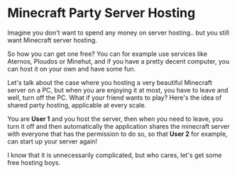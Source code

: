 # Minecraft Party Server Hosting
Imagine you don't want to spend any money on server hosting.. but you still want Minecraft server hosting.

So how you can get one free? You can for example use services like Aternos, Ploudos or Minehut, and if you have a pretty decent computer, you can host it on your own and have some fun.

Let's talk about the case where you hosting a very beautiful Minecraft server on a PC, but when you are enjoying it at most, you have to leave and well, turn off the PC. What if your friend wants to play? Here's the idea of shared party hosting, applicable at every scale.

You are **User 1** and you host the server, then when you need to leave, you turn it off and then automatically the application shares the minecraft server with everyone that has the permission to do so, so that **User 2** for example, can start up your server again!

I know that it is unnecessarily complicated, but who cares, let's get some free hosting boys.

